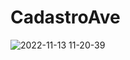 # CadastroAve

![2022-11-13 11-20-39](https://user-images.githubusercontent.com/87334467/201526731-8d2aae5c-f357-4505-86ca-12c8e925b656.gif)
